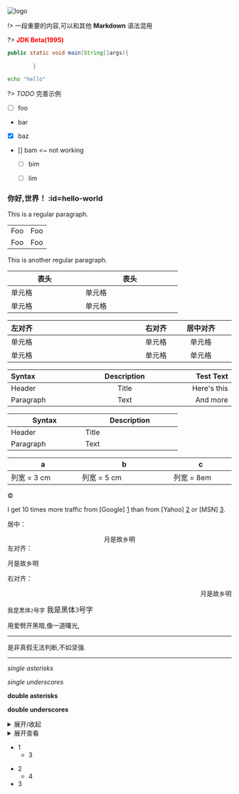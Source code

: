 ![logo](https://docsify.js.org/_media/icon.svg ':size=5%')

!> 一段重要的内容,可以和其他 **Markdown** 语法混用

?> **<font color=red>JDK Beta(1995)</font>**

```java
public static void main(String[]args){
        
        }
```

```bash
echo "hello"
```

?> _TODO_ 完善示例


- [ ] foo
- bar
- [x] baz
- [] bam <~ not working
    - [ ] bim
    - [ ] lim


### 你好,世界！ :id=hello-world <!-- {docsify-ignore-all} -->


This is a regular paragraph.

<table>
    <tr>
        <td>Foo</td>
        <td>Foo</td>
    </tr>
    <tr>
        <td>Foo</td>
        <td>Foo</td>
    </tr>
</table>

This is another regular paragraph.


|  表头   | 表头  |
|  ----   | ----  |
| 单元格  | 单元格 |
| 单元格  | 单元格 |

| 左对齐 | 右对齐 | 居中对齐 |
|:----  |  ---:  | :---: |
| 单元格 | 单元格 | 单元格 |
| 单元格 | 单元格 | 单元格 |

| Syntax      | Description | Test Text     |
| :---        |    :----:   |          ---: |
| Header      | Title       | Here's this   |
| Paragraph   | Text        | And more      |


| Syntax      | Description |
| ----------- | ----------- |
| Header      | Title       |
| Paragraph   | Text        |



<style>
table th:first-of-type {
    width: 4cm;
}
table th:nth-of-type(2) {
    width: 150pt;
}
table th:nth-of-type(3) {
    width: 8em;
}
</style>

| a | b | c |
|---|---|---|
| 列宽 = 3 cm| 列宽 = 5 cm| 列宽 = 8em |

&copy;

I get 10 times more traffic from [Google] [1] than from
[Yahoo] [2] or [MSN] [3].

[1]: http://google.com/        "Google"
[2]: http://search.yahoo.com/  "Yahoo Search"
[3]: http://search.msn.com/    "MSN Search"


居中：
<center>月是故乡明</center>
左对齐：
<p align="left">月是故乡明</p>
右对齐：
<p align="right">月是故乡明</p>

<font face="黑体" size=2>我是黑体2号字</font>
<font face="黑体" size=3>我是黑体3号字</font>

用爱劈开黑暗,像一道曙光,
<hr/>
是非真假无法判断,不如坚强.
<hr/>


*single asterisks*

_single underscores_

**double asterisks**

__double underscores__

<details>
<summary>展开/收起</summary>
被折叠的内容
</details>

<details>
<summary>展开查看</summary>
<pre><code>
System.out.println("Hello to see U!");
</code></pre>
</details>

- 1
  - 3
* 2
  * 4
* 3